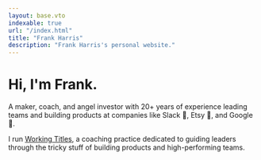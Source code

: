 ```yaml
---
layout: base.vto
indexable: true
url: "/index.html"
title: "Frank Harris"
description: "Frank Harris's personal website."
---
```


# Hi, I'm Frank.

A maker, coach, and angel investor with 20+ years of experience leading teams and building products at companies like <span class="font-medium">Slack</span> <span class="relative -top-[0.1em] inline-block">🙌</span>, <span class="font-medium">Etsy</span> <span class="relative -top-[0.0em] inline-block">🧶</span>, and <span class="font-medium">Google</span> <span class="relative -top-[0.1em] inline-block">🤖</span>.

I run [Working Titles](/services), a coaching practice dedicated to guiding leaders through the tricky stuff of building products and high-performing teams.